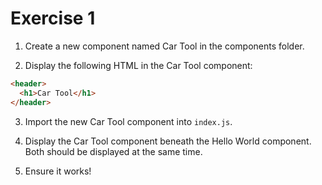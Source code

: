 # Exercise 1

1. Create a new component named Car Tool in the components folder.

2. Display the following HTML in the Car Tool component:

```html
<header>
  <h1>Car Tool</h1>
</header>
```

3. Import the new Car Tool component into `index.js`.

4. Display the Car Tool component beneath the Hello World component. Both should be displayed at the same time.

5. Ensure it works!